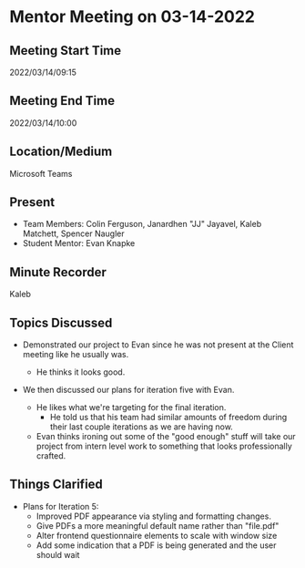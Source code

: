 # Mentor Meeting on 03-14-2022

## Meeting Start Time

2022/03/14/09:15

## Meeting End Time

2022/03/14/10:00

## Location/Medium

Microsoft Teams

## Present

- Team Members: Colin Ferguson, Janardhen "JJ" Jayavel, Kaleb Matchett, Spencer Naugler
- Student Mentor: Evan Knapke

## Minute Recorder

Kaleb

## Topics Discussed
- Demonstrated our project to Evan since he was not present at the Client meeting like he usually was.
  - He thinks it looks good.

- We then discussed our plans for iteration five with Evan.
  - He likes what we're targeting for the final iteration.
    - He told us that his team had similar amounts of freedom during their last couple iterations as we are having now.
  - Evan thinks ironing out some of the "good enough" stuff will take our project from intern level work to something that looks professionally crafted.

## Things Clarified

- Plans for Iteration 5:
  - Improved PDF appearance via styling and formatting changes.
  - Give PDFs a more meaningful default name rather than "file.pdf"
  - Alter frontend questionnaire elements to scale with window size
  - Add some indication that a PDF is being generated and the user should wait
